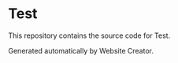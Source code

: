 # Test

This repository contains the source code for Test.

Generated automatically by Website Creator.
